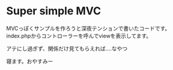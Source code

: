 # Super simple MVC
MVCっぽくサンプルを作ろうと深夜テンションで書いたコードです。  
index.phpからコントローラーを呼んでviewを表示してます。　　
　  
  
アテにし過ぎず、関係だけ見てもらえれば....なやつ  
  
    
寝ます。おやすみー
